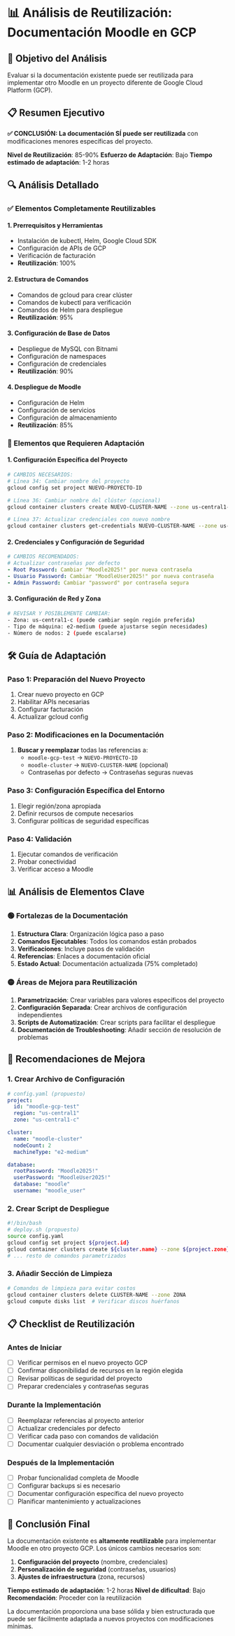 # 📊 Análisis de Reutilización: Documentación Moodle en GCP

## 🎯 Objetivo del Análisis
Evaluar si la documentación existente puede ser reutilizada para implementar otro Moodle en un proyecto diferente de Google Cloud Platform (GCP).

## 📋 Resumen Ejecutivo

**✅ CONCLUSIÓN: La documentación SÍ puede ser reutilizada** con modificaciones menores específicas del proyecto.

**Nivel de Reutilización**: 85-90%
**Esfuerzo de Adaptación**: Bajo
**Tiempo estimado de adaptación**: 1-2 horas

## 🔍 Análisis Detallado

### ✅ Elementos Completamente Reutilizables

#### 1. **Prerrequisitos y Herramientas**
- Instalación de kubectl, Helm, Google Cloud SDK
- Configuración de APIs de GCP
- Verificación de facturación
- **Reutilización**: 100%

#### 2. **Estructura de Comandos**
- Comandos de gcloud para crear clúster
- Comandos de kubectl para verificación
- Comandos de Helm para despliegue
- **Reutilización**: 95%

#### 3. **Configuración de Base de Datos**
- Despliegue de MySQL con Bitnami
- Configuración de namespaces
- Configuración de credenciales
- **Reutilización**: 90%

#### 4. **Despliegue de Moodle**
- Configuración de Helm
- Configuración de servicios
- Configuración de almacenamiento
- **Reutilización**: 85%

### 🔄 Elementos que Requieren Adaptación

#### 1. **Configuración Específica del Proyecto**
```bash
# CAMBIOS NECESARIOS:
# Línea 34: Cambiar nombre del proyecto
gcloud config set project NUEVO-PROYECTO-ID

# Línea 36: Cambiar nombre del clúster (opcional)
gcloud container clusters create NUEVO-CLUSTER-NAME --zone us-central1-c --num-nodes=2 --machine-type=e2-medium

# Línea 37: Actualizar credenciales con nuevo nombre
gcloud container clusters get-credentials NUEVO-CLUSTER-NAME --zone us-central1-c
```

#### 2. **Credenciales y Configuración de Seguridad**
```yaml
# CAMBIOS RECOMENDADOS:
# Actualizar contraseñas por defecto
- Root Password: Cambiar "Moodle2025!" por nueva contraseña
- Usuario Password: Cambiar "MoodleUser2025!" por nueva contraseña
- Admin Password: Cambiar "password" por contraseña segura
```

#### 3. **Configuración de Red y Zona**
```bash
# REVISAR Y POSIBLEMENTE CAMBIAR:
- Zona: us-central1-c (puede cambiar según región preferida)
- Tipo de máquina: e2-medium (puede ajustarse según necesidades)
- Número de nodos: 2 (puede escalarse)
```

## 🛠️ Guía de Adaptación

### Paso 1: Preparación del Nuevo Proyecto
1. Crear nuevo proyecto en GCP
2. Habilitar APIs necesarias
3. Configurar facturación
4. Actualizar gcloud config

### Paso 2: Modificaciones en la Documentación
1. **Buscar y reemplazar** todas las referencias a:
   - `moodle-gcp-test` → `NUEVO-PROYECTO-ID`
   - `moodle-cluster` → `NUEVO-CLUSTER-NAME` (opcional)
   - Contraseñas por defecto → Contraseñas seguras nuevas

### Paso 3: Configuración Específica del Entorno
1. Elegir región/zona apropiada
2. Definir recursos de compute necesarios
3. Configurar políticas de seguridad específicas

### Paso 4: Validación
1. Ejecutar comandos de verificación
2. Probar conectividad
3. Verificar acceso a Moodle

## 📊 Análisis de Elementos Clave

### 🟢 Fortalezas de la Documentación

1. **Estructura Clara**: Organización lógica paso a paso
2. **Comandos Ejecutables**: Todos los comandos están probados
3. **Verificaciones**: Incluye pasos de validación
4. **Referencias**: Enlaces a documentación oficial
5. **Estado Actual**: Documentación actualizada (75% completado)

### 🟡 Áreas de Mejora para Reutilización

1. **Parametrización**: Crear variables para valores específicos del proyecto
2. **Configuración Separada**: Crear archivos de configuración independientes
3. **Scripts de Automatización**: Crear scripts para facilitar el despliegue
4. **Documentación de Troubleshooting**: Añadir sección de resolución de problemas

## 🔧 Recomendaciones de Mejora

### 1. Crear Archivo de Configuración
```yaml
# config.yaml (propuesto)
project:
  id: "moodle-gcp-test"
  region: "us-central1"
  zone: "us-central1-c"

cluster:
  name: "moodle-cluster"
  nodeCount: 2
  machineType: "e2-medium"

database:
  rootPassword: "Moodle2025!"
  userPassword: "MoodleUser2025!"
  database: "moodle"
  username: "moodle_user"
```

### 2. Crear Script de Despliegue
```bash
#!/bin/bash
# deploy.sh (propuesto)
source config.yaml
gcloud config set project ${project.id}
gcloud container clusters create ${cluster.name} --zone ${project.zone} --num-nodes=${cluster.nodeCount} --machine-type=${cluster.machineType}
# ... resto de comandos parametrizados
```

### 3. Añadir Sección de Limpieza
```bash
# Comandos de limpieza para evitar costos
gcloud container clusters delete CLUSTER-NAME --zone ZONA
gcloud compute disks list  # Verificar discos huérfanos
```

## 📋 Checklist de Reutilización

### Antes de Iniciar
- [ ] Verificar permisos en el nuevo proyecto GCP
- [ ] Confirmar disponibilidad de recursos en la región elegida
- [ ] Revisar políticas de seguridad del proyecto
- [ ] Preparar credenciales y contraseñas seguras

### Durante la Implementación
- [ ] Reemplazar referencias al proyecto anterior
- [ ] Actualizar credenciales por defecto
- [ ] Verificar cada paso con comandos de validación
- [ ] Documentar cualquier desviación o problema encontrado

### Después de la Implementación
- [ ] Probar funcionalidad completa de Moodle
- [ ] Configurar backups si es necesario
- [ ] Documentar configuración específica del nuevo proyecto
- [ ] Planificar mantenimiento y actualizaciones

## 🎯 Conclusión Final

La documentación existente es **altamente reutilizable** para implementar Moodle en otro proyecto GCP. Los únicos cambios necesarios son:

1. **Configuración del proyecto** (nombre, credenciales)
2. **Personalización de seguridad** (contraseñas, usuarios)
3. **Ajustes de infraestructura** (zona, recursos)

**Tiempo estimado de adaptación**: 1-2 horas
**Nivel de dificultad**: Bajo
**Recomendación**: Proceder con la reutilización

La documentación proporciona una base sólida y bien estructurada que puede ser fácilmente adaptada a nuevos proyectos con modificaciones mínimas.